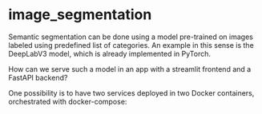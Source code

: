 # image_segmentation
Semantic segmentation can be done using a model pre-trained on images labeled using predefined list of categories. An example in this sense is the DeepLabV3 model, which is already implemented in PyTorch.

How can we serve such a model in an app with a streamlit frontend and a FastAPI backend?

One possibility is to have two services deployed in two Docker containers, orchestrated with docker-compose:
